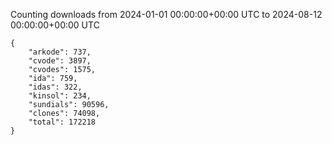 
Counting downloads from 2024-01-01 00:00:00+00:00 UTC to 2024-08-12 00:00:00+00:00 UTC

```
{
    "arkode": 737,
    "cvode": 3897,
    "cvodes": 1575,
    "ida": 759,
    "idas": 322,
    "kinsol": 234,
    "sundials": 90596,
    "clones": 74098,
    "total": 172218
}
```
